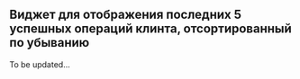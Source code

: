 ## Виджет для отображения последних 5 успешных операций клинта, отсортированный по убыванию

To be updated...